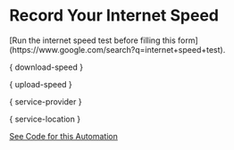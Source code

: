 # Record Your Internet Speed

<span class="highlight">
[Run the internet speed test before filling this form](https://www.google.com/search?q=internet+speed+test).
</span>

{ download-speed }

{ upload-speed }

{ service-provider }

{ service-location }

[See Code for this Automation](https://github.com/crosscompute/crosscompute-examples/tree/master/forms/gather-internet-speeds/forms/report-internet-speed)
